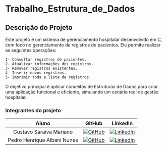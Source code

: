 # Trabalho_Estrutura_de_Dados
## Descrição do Projeto
Este projeto é um sistema de gerenciamento hospitalar desenvolvido em C, com foco no gerenciamento de registros de pacientes. Ele permite realizar as seguintes operações:

    1- Consultar registros de pacientes.
    2- Atualizar informações dos registros.
    3- Remover registros existentes.
    4- Inserir novos registros.
    5- Imprimir toda a lista de registros.

O objetivo principal é aplicar conceitos de Estruturas de Dados para criar uma aplicação funcional e eficiente, simulando um cenário real de gestão hospitalar.

### Integrantes do projeto
Aluno | GitHub | LinkedIn
:-----------------------:| :--------------: | :------------:
Gustavo Saraiva Mariano | [![GitHub](https://img.shields.io/badge/github-black?style=for-the-badge&logo=github)](https://github.com/saraivagustavo) | [![LinkedIn](https://img.shields.io/badge/linkedin-blue?style=for-the-badge&logo=linkedin)](https://www.linkedin.com/in/gustavo-saraiva-mariano/)
Pedro Henrique Albani Nunes | [![GitHub](https://img.shields.io/badge/github-black?style=for-the-badge&logo=github)](https://github.com/PedroAlbaniNunes) | [![LinkedIn](https://img.shields.io/badge/linkedin-blue?style=for-the-badge&logo=linkedin)](https://www.linkedin.com/in/pedro-henrique-albani-nunes-33a729270/)
